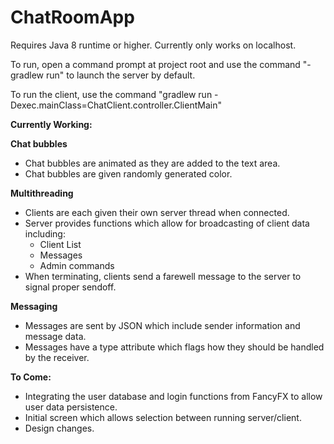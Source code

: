 # ChatRoomApp

Requires Java 8 runtime or higher.
Currently only works on localhost.

To run, open a command prompt at project root and use the command "-gradlew run" to launch the server by default.

To run the client, use the command "gradlew run -Dexec.mainClass=ChatClient.controller.ClientMain"

<b>Currently Working:</b>

<b>Chat bubbles</b>
- Chat bubbles are animated as they are added to the text area.
- Chat bubbles are given randomly generated color.

<b>Multithreading</b>
- Clients are each given their own server thread when connected.
- Server provides functions which allow for broadcasting of client data including:
  - Client List
  - Messages
  - Admin commands
 - When terminating, clients send a farewell message to the server to signal proper sendoff.

<b>Messaging</b>
- Messages are sent by JSON which include sender information and message data.
- Messages have a type attribute which flags how they should be handled by the receiver.


<b>To Come:</b>
- Integrating the user database and login functions from FancyFX to allow user data persistence.
- Initial screen which allows selection between running server/client.
- Design changes.
